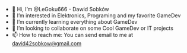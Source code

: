 - 👋 Hi, I’m @LeGoku666 - Dawid Sobków 
- 👀 I’m interested in Elektronics, Programing and my favorite GameDev
- 🌱 I’m currently learning everything about GameDev
- 💞️ I’m looking to collaborate on some Cool GameDev or IT projects
- 📫 How to reach me: You can send email to me at david42sobkow@gmail.com

<!---
LeGoku666/LeGoku666 is a ✨ special ✨ repository because its `README.md` (this file) appears on your GitHub profile.
You can click the Preview link to take a look at your changes.
--->
